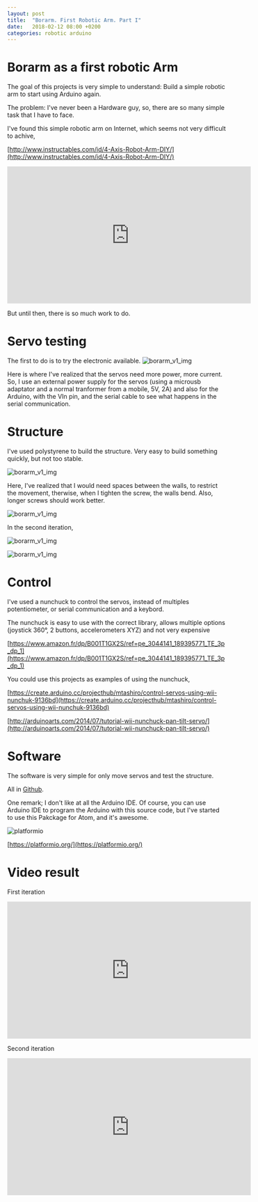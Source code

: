 ```yaml
---
layout: post
title:  "Borarm. First Robotic Arm. Part I"
date:   2018-02-12 08:00 +0200
categories: robotic arduino
---
```


# Borarm as a first robotic Arm
The goal of this projects is very simple to understand: Build a simple robotic arm to start using Arduino again.

The problem: I've never been a Hardware guy, so, there are so many simple task that I have to face.

I've found this simple robotic arm on Internet, which seems not very difficult to achive,

[http://www.instructables.com/id/4-Axis-Robot-Arm-DIY/](http://www.instructables.com/id/4-Axis-Robot-Arm-DIY/)

<iframe width="560" height="315" src="https://www.youtube.com/embed/rRRQp8YUqT0" frameborder="0" allow="autoplay; encrypted-media" allowfullscreen></iframe>

But until then, there is so much work to do.

# Servo testing
The first to do is to try the electronic available.
![borarm_v1_img](/assets/borarm/1.1.JPG)

Here is where I've realized that the servos need more power, more current. So, I use an external power supply for the servos (using a microusb adaptator and a normal tranformer from a mobile, 5V, 2A) and also for the Arduino, with the VIn pin, and the serial cable to see what happens in the serial communication.

# Structure
I've used polystyrene to build the structure. Very easy to build something quickly, but not too stable.

![borarm_v1_img](/assets/borarm/1.2.JPG)

Here, I've realized that I would need spaces between the walls, to restrict the movement, therwise, when I tighten the screw, the walls bend. Also, longer screws should work better.

![borarm_v1_img](/assets/borarm/1.4.png)

In the second iteration,

![borarm_v1_img](/assets/borarm/2.1.JPG)

![borarm_v1_img](/assets/borarm/2.2.JPG)

# Control
I've used a nunchuck to control the servos, instead of multiples potentiometer, or serial communication and a keybord.

The nunchuck is easy to use with the correct library, allows multiple options (joystick 360°, 2 buttons, accelerometers XYZ) and not very expensive

[https://www.amazon.fr/dp/B001T1GX2S/ref=pe_3044141_189395771_TE_3p_dp_1](https://www.amazon.fr/dp/B001T1GX2S/ref=pe_3044141_189395771_TE_3p_dp_1)

You could use this projects as examples of using the nunchuck,

[https://create.arduino.cc/projecthub/mtashiro/control-servos-using-wii-nunchuk-9136bd](https://create.arduino.cc/projecthub/mtashiro/control-servos-using-wii-nunchuk-9136bd)

[http://arduinoarts.com/2014/07/tutorial-wii-nunchuck-pan-tilt-servo/](http://arduinoarts.com/2014/07/tutorial-wii-nunchuck-pan-tilt-servo/)

# Software
The software is very simple for only move servos and test the structure.

All in [Github](https://github.com/aherrero/Borarm).

One remark; I don't like at all the Arduino IDE. Of course, you can use Arduino IDE to program the Arduino with this source code, but I've started to use this Pakckage for Atom, and it's awesome.


![platformio](https://platformio.org/images/platformio-logo.17fdc3bc.png)

[https://platformio.org/](https://platformio.org/)

# Video result

First iteration

<iframe width="560" height="315" src="https://www.youtube.com/embed/r8ElZAFM2SY" frameborder="0" allow="autoplay; encrypted-media" allowfullscreen></iframe>

Second iteration

<iframe width="560" height="315" src="https://www.youtube.com/embed/nhzhC5NQzSk" frameborder="0" allow="autoplay; encrypted-media" allowfullscreen></iframe>
